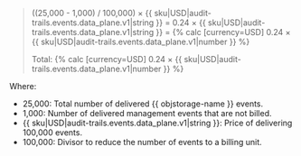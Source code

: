 > ((25,000 - 1,000) / 100,000) × {{ sku|USD|audit-trails.events.data_plane.v1|string }} = 0.24 × {{ sku|USD|audit-trails.events.data_plane.v1|string }} = {% calc [currency=USD] 0.24 × {{ sku|USD|audit-trails.events.data_plane.v1|number }} %}
>
> Total: {% calc [currency=USD] 0.24 × {{ sku|USD|audit-trails.events.data_plane.v1|number }} %}

Where:

* 25,000: Total number of delivered {{ objstorage-name }} events.
* 1,000: Number of delivered management events that are not billed.
* {{ sku|USD|audit-trails.events.data_plane.v1|string }}: Price of delivering 100,000 events.
* 100,000: Divisor to reduce the number of events to a billing unit.